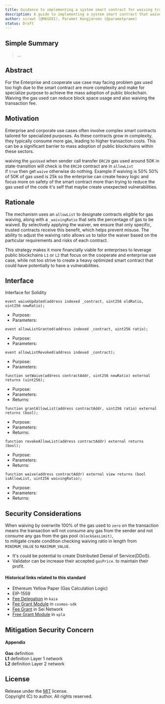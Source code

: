 ```yaml
---
title: Guidance to implementing a system smart contract for waiving transaction fee.
description: A guide to implementing a system smart contract that waives transaction fees, enhancing user experience in decentralized applications (DApps).
author: sirawt (@MASDXI), Paramet Kongjaroen (@parametprame)
status: Draft
---
```


## Simple Summary

> ...

## Abstract

For the Enterprise and cooperate use case may facing problem gas used too high due to the smart contract are more complexity and make for specialize purpose to achieve the mass adoption of public blockchain.  
Waiving the gas used can reduce block space usage and also waiving the transaction fee.

## Motivation

Enterprise and corporate use cases often involve complex smart contracts tailored for specialized purposes. As these contracts grow in complexity, they typically consume more gas, leading to higher transaction costs. This can be a significant barrier to mass adoption of public blockchains within these sectors.

waiving the `gasUsed` when sender call transfer `ERC20` gas used around 50K in state-transition will check is the `ERC20` contract are in `allowList`  
if `true` then get `waive` otherwise do nothing.
Example if waiving is 50%
50% of 50K of gas used is 25k so the enterprise can create heavy logic and focus more on safety of the smart contract more than trying to reduce the gas used of the code it's self that maybe create unexpected vulnerabilities.

## Rationale

The mechanism uses an `allowList` to designate contracts eligible for gas waiving, along with a `_waivingRatio` that sets the percentage of gas to be waived. By selectively applying the waiver, we ensure that only specific, trusted contracts receive this benefit, which helps prevent misuse. The ability to adjust the waiving ratio allows us to tailor the waiver based on the particular requirements and risks of each contract.

This strategy makes it more financially viable for enterprises to leverage public blockchains `L1` or `L2` that focus on the cooperate and enterprise use case, while not too strive to create a heavy optimized smart contract that could have potentially to have a vulnerabilities.

## Interface
Interface for Solidity
``` solidity
event waiveUpdated(address indexed _contract, uint256 oldRatio, uint256 newRatio);
```
- Purpose:  
- Parameters:  
  
``` solidity
event allowListGranted(address indexed _contract, uint256 ratio);
```
- Purpose:  
- Parameters:  
  
``` solidity
event allowListRevoked(address indexed _contract);
```
- Purpose:  
- Parameters:  

``` solidity
function setWaive(address contractAddr, uint256 newRatio) external returns (uint256);
```
- Purpose:  
- Parameters:  
- Returns:  

``` solidity
function grantAllowList(address contractAddr, uint256 ratio) external returns (bool);
```
- Purpose:  
- Parameters:  
- Returns:  

``` solidity
function revokeAllowList(address contractAddr) external returns (bool);
```
- Purpose:  
- Parameters:  
- Returns:  

``` solidity
function waive(address contractAddr) external view returns (bool isAllowList, uint256 waivingRatio);
```
- Purpose:  
- Parameters:  
- Returns:  

## Security Considerations

When waiving by overwrite 100% of the gas used to `zero` on the transaction means the transaction will not consume any gas from the sender and not consume any gas from the gas pool `(blockGasLimit)`,  
to mitigate create condition checking waiving ratio in length from `MINIMUM_VALUE` to `MAXIMUM_VALUE`.  
- It's could be potential to create Distributed Denial of Service(DDoS).  
- Validator can be increase their accepted `gasPrice`. to maintain their profit.  

#### Historical links related to this standard

- Ethereum Yellow Paper (Gas Calculation Logic)
- EIP-1559
- [Fee Delegation](https://docs.kaia.io/learn/transactions/fee-delegation/) in `kaia`
- [Fee Grant Module](https://tutorials.cosmos.network/tutorials/8-understand-sdk-modules/2-feegrant.html) in `cosmos-sdk`
- [Fee Grant](https://www.docs.sei.io/dev-advanced-concepts/fee-grants) in Sei Network
- [Free Grant Module](https://docs.xpla.io/develop/develop/core-modules/fee-grant/) in `xpla`

## Mitigation Security Concern

#### Appendix

**Gas** definition  
**L1** definition Layer 1 network  
**L2** definition  Layer 2 network 

## License
Release under the [MIT](LINCENSE-MIT) license.   
Copyright (C) to author. All rights reserved.